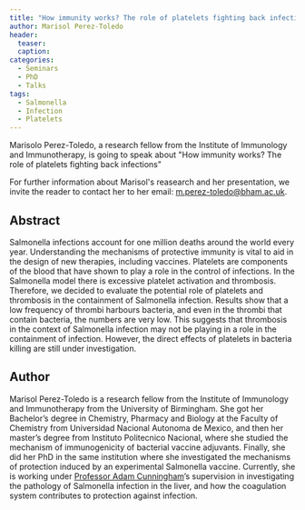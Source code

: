 ```yaml
---
title: "How immunity works? The role of platelets fighting back infections"
author: Marisol Perez-Toledo
header:
  teaser:
  caption: 
categories:
  - Seminars
  - PhD
  - Talks
tags:
  - Salmonella
  - Infection
  - Platelets
---
```



Marisolo Perez-Toledo, a research fellow from the Institute of Immunology and Immunotherapy,
is going to speak about "How immunity works? The role of platelets fighting back infections"


For further information about Marisol's reasearch and her presentation, we invite the reader to contact her
to her email: m.perez-toledo@bham.ac.uk.


## Abstract

Salmonella infections account for one million deaths around the world every year. Understanding the mechanisms of protective immunity is vital to aid in the design of new therapies, including vaccines. Platelets are components of the blood that have shown to play a role in the control of infections. In the Salmonella model there is excessive platelet activation and thrombosis. Therefore, we decided to evaluate the potential role of platelets and thrombosis in the containment of Salmonella infection. Results show that a low frequency of thrombi harbours bacteria, and even in the thrombi that contain bacteria, the numbers are very low. This suggests that thrombosis in the context of Salmonella infection may not be playing in a role in the containment of infection. However, the direct effects of platelets in bacteria killing are still under investigation.

## Author

Marisol Perez-Toledo is a research fellow from the Institute of Immunology and Immunotherapy 
from the University of Birmingham. She got her Bachelor’s degree in Chemistry, 
Pharmacy and Biology at the Faculty of Chemistry from Universidad Nacional Autonoma de Mexico, 
and then her master’s degree from Instituto Politecnico Nacional, 
where she studied the mechanism of immunogenicity of bacterial vaccine adjuvants. 
Finally, she did her PhD in the same institution where she investigated the mechanisms 
of protection induced by an experimental Salmonella vaccine. 
Currently, she is working under [Professor Adam Cunningham](https://www.birmingham.ac.uk/staff/profiles/immunology-immunotherapy/cunningham-adam.aspx)’s 
supervision in investigating the pathology of Salmonella infection in the liver, and how the coagulation 
system contributes to protection against infection.





